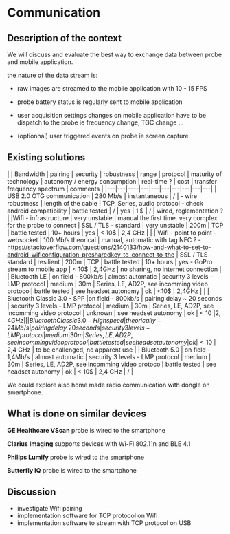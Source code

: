 # Communication

## Description of the context

We will discuss and evaluate the best way to exchange data between probe and mobile application.

the nature of the data stream is:
  * raw images are streamed to the mobile application with 10 - 15 FPS

  * probe battery status is regularly sent to mobile application

  * user acquisition settings changes on mobile application have to be dispatch to the probe ie frequency change, TGC change ...

  * (optionnal) user triggered events on probe ie screen capture


## Existing solutions

|  | Bandwidth | pairing | security | robustness | range | protocol | maturity of technology | autonomy / energy consumption | real-time ? | cost | transfer frequency spectrum | comments |
|---|---|----|---|---|---|---|---|---|---|
| USB 2.0 OTG  communication | 280 Mb/s | instantaneous | / | - wire robustness | length of the cable | TCP, Series, audio protocol - check android compatibility | battle tested | / | yes | 1 $ | / | wired, reglementation ? |
|Wifi - infrastructure | very unstable | manual the first time. very complex for the probe to connect | SSL / TLS - standard | very unstable | 200m | TCP | battle tested | 10+ hours | yes | < 10$ | 2,4 GHz |  |
| Wifi - point to point - websocket | 100 Mb/s theorical | manual, automatic with tag NFC ? - https://stackoverflow.com/questions/2140133/how-and-what-to-set-to-android-wificonfiguration-presharedkey-to-connect-to-the | SSL / TLS - standard | resilient | 200m | TCP | battle tested | 10+ hours | yes - GoPro stream to mobile app | < 10$ | 2,4GHz | no sharing, no internet connection |
| Bluetooth LE | on field - 800kb/s | almost automatic | security 3 levels -  LMP protocol | medium | 30m | Series, LE, AD2P, see incomming video protocol| battle tested | see headset autonomy | ok | <10$ | 2,4GHz | |
| Bluetooth  Classic 3.0 - SPP |on field - 800kb/s | pairing delay ~ 20 seconds | security 3 levels -  LMP protocol | medium | 30m | Series, LE, AD2P, see incomming video protocol | unknown |  see headset autonomy | ok | < 10 $| 2,4 GHz| |
| Bluetooth Classic 3.0 - High speed | theorically - 24 Mb/s | pairing delay ~ 20 seconds | security 3 levels -  LMP protocol | medium | 30m| Series, LE, AD2P, see incomming video protocol| battle tested |  see headset autonomy  | ok | < 10$ | 2,4 GHz | to be challenged, no apparent use |
| Bluetooth 5.0 | on field - 1,4Mb/s |  almost automatic | security 3 levels -  LMP protocol | medium | 30m | Series, LE, AD2P, see incomming video protocol| battle tested |  see headset autonomy | ok | < 10$ | 2,4 GHz | / |


We could explore also home made radio communication with dongle on smartphone.

## What is done on similar devices
 **GE Healthcare VScan** probe is wired to the smartphone

 **Clarius Imaging** supports devices with Wi-Fi 802.11n and BLE 4.1

 **Philips Lumify** probe is wired to the smartphone

 **Butterfly IQ** probe is wired to the smartphone

## Discussion

* investigate Wifi pairing
* implementation software for TCP protocol on Wifi
* implementation software to stream with TCP protocol on USB
